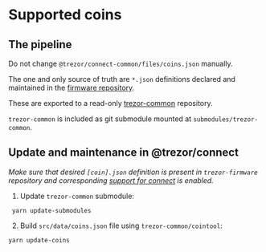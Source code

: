 # Supported coins

## The pipeline

Do not change `@trezor/connect-common/files/coins.json` manually.

The one and only source of truth are `*.json` definitions declared and maintained in the [firmware repository](https://github.com/trezor/trezor-firmware/tree/master/common/defs).

These are exported to a read-only [trezor-common](https://github.com/trezor/trezor-common) repository.

`trezor-common` is included as git submodule mounted at `submodules/trezor-common`.

## Update and maintenance in @trezor/connect

_Make sure that desired `[coin].json` definition is present in `trezor-firmware` repository *and* corresponding [support for connect](https://github.com/trezor/trezor-firmware/blob/4e005de02fbb9db11a304587ec1abe8aab80cdfd/common/defs/support.json#L3) is enabled._

1. Update `trezor-common` submodule:

```
 yarn update-submodules

```

2. Build `src/data/coins.json` file using `trezor-common/cointool`:

```
yarn update-coins

```
